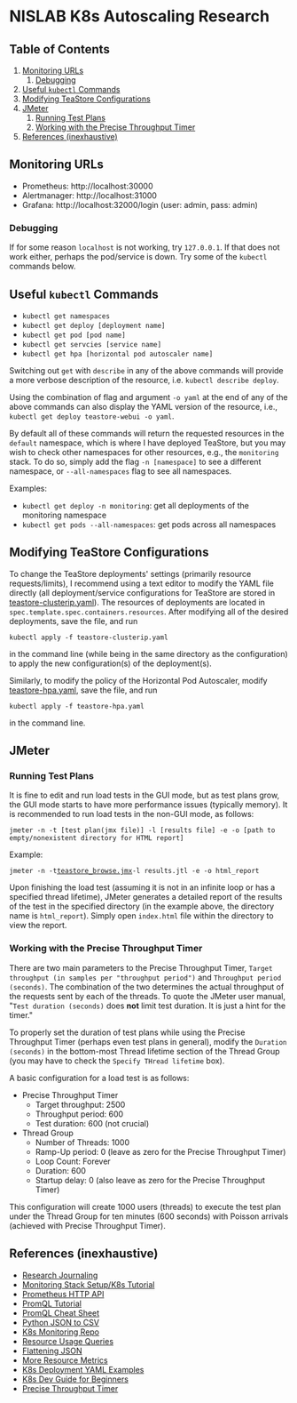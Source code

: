 # NISLAB K8s Autoscaling Research

## Table of Contents

1. [Monitoring URLs](#monitoring-urls)
    1. [Debugging](#debugging)
2. [Useful `kubectl` Commands](#useful-kubectl-commands)
3. [Modifying TeaStore Configurations](#modifying-teastore-configurations)
4. [JMeter](#jmeter)
    1. [Running Test Plans](#running-test-plans)
    2. [Working with the Precise Throughput Timer](#working-with-the-precise-throughput-timer)
5. [References (inexhaustive)](#references-inexhaustive)

## Monitoring URLs

- Prometheus: http://localhost:30000
- Alertmanager: http://localhost:31000
- Grafana: http://localhost:32000/login (user: admin, pass: admin)

### Debugging

If for some reason `localhost` is not working, try `127.0.0.1`. If that does not work either, perhaps the pod/service is down. Try some of the `kubectl` commands below.

## Useful `kubectl` Commands

- `kubectl get namespaces`
- `kubectl get deploy [deployment name]`
- `kubectl get pod [pod name]`
- `kubectl get servcies [service name]`
- `kubectl get hpa [horizontal pod autoscaler name]`

Switching out `get` with `describe` in any of the above commands will provide a more verbose description of the resource, i.e. `kubectl describe deploy`.

Using the combination of flag and argument `-o yaml` at the end of any of the above commands can also display the YAML version of the resource, i.e., `kubectl get deploy teastore-webui -o yaml`.

By default all of these commands will return the requested resources in the `default` namespace, which is where I have deployed TeaStore, but you may wish to check other namespaces for other resources, e.g., the `monitoring` stack. To do so, simply add the flag `-n [namespace]` to see a different namespace, or `--all-namespaces` flag to see all namespaces.

Examples:

- `kubectl get deploy -n monitoring`: get all deployments of the monitoring namespace
- `kubectl get pods --all-namespaces`: get pods across all namespaces

## Modifying TeaStore Configurations

To change the TeaStore deployments' settings (primarily resource requests/limits), I recommend using a text editor to modify the YAML file directly (all deployment/service configurations for TeaStore are stored in [teastore-clusterip.yaml](teastore/teastore-clusterip.yaml)). The resources of deployments are located in `spec.template.spec.containers.resources`. After modifying all of the desired deployments, save the file, and run

`kubectl apply -f teastore-clusterip.yaml`

in the command line (while being in the same directory as the configuration) to apply the new configuration(s) of the deployment(s).

Similarly, to modify the policy of the Horizontal Pod Autoscaler, modify [teastore-hpa.yaml](teastore/teastore-hpa.yaml), save the file, and run

`kubectl apply -f teastore-hpa.yaml`

in the command line.

## JMeter

### Running Test Plans

It is fine to edit and run load tests in the GUI mode, but as test plans grow, the GUI mode starts to have more performance issues (typically memory). It is recommended to run load tests in the non-GUI mode, as follows:

`jmeter -n -t [test plan(jmx file)] -l [results file] -e -o [path to empty/nonexistent directory for HTML report]`

Example:

`jmeter -n -t`[`teastore_browse.jmx`](teastore/teastore_browse.jmx)`-l results.jtl -e -o html_report`

Upon finishing the load test (assuming it is not in an infinite loop or has a specified thread lifetime), JMeter generates a detailed report of the results of the test in the specified directory (in the example above, the directory name is `html_report`). Simply open `index.html` file within the directory to view the report.

### Working with the Precise Throughput Timer

There are two main parameters to the Precise Throughput Timer, `Target throughput (in samples per "throughput period")` and `Throughput period (seconds)`. The combination of the two determines the actual throughput of the requests sent by each of the threads. To quote the JMeter user manual, "`Test duration (seconds)` does __not__ limit test duration. It is just a hint for the timer."

To properly set the duration of test plans while using the Precise Throughput Timer (perhaps even test plans in general), modify the `Duration (seconds)` in the bottom-most Thread lifetime section of the Thread Group (you may have to check the `Specify THread lifetime` box).

A basic configuration for a load test is as follows:

- Precise Throughput Timer
  - Target throughput: 2500
  - Throughput period: 600
  - Test duration: 600 (not crucial)
- Thread Group
  - Number of Threads: 1000
  - Ramp-Up period: 0 (leave as zero for the Precise Throughput Timer)
  - Loop Count: Forever
  - Duration: 600
  - Startup delay: 0 (also leave as zero for the Precise Throughput Timer)

This configuration will create 1000 users (threads) to execute the test plan under the Thread Group for ten minutes (600 seconds) with Poisson arrivals (achieved with Precise Throughput Timer).

## References (inexhaustive)

- [Research Journaling](https://docs.google.com/document/d/1r_4zI_Y6mYxTVYM8sbyfFSwYLj-fthx8k7tVWXRuUEE/edit?usp=sharing)
- [Monitoring Stack Setup/K8s Tutorial](https://devopscube.com/kubernetes-tutorials-beginners/)
- [Prometheus HTTP API](https://prometheus.io/docs/prometheus/latest/querying/api/)
- [PromQL Tutorial](https://valyala.medium.com/promql-tutorial-for-beginners-9ab455142085)
- [PromQL Cheat Sheet](https://promlabs.com/promql-cheat-sheet/)
- [Python JSON to CSV](https://blog.enterprisedna.co/python-convert-json-to-csv/)
- [K8s Monitoring Repo](https://github.com/camilb/prometheus-kubernetes)
- [Resource Usage Queries](https://stackoverflow.com/questions/40327062/how-to-calculate-containers-cpu-usage-in-kubernetes-with-prometheus-as-monitori)
- [Flattening JSON](https://towardsdatascience.com/flattening-json-objects-in-python-f5343c794b10)
- [More Resource Metrics](https://medium.com/cloud-native-daily/monitoring-kubernetes-pods-resource-usage-with-prometheus-and-grafana-c17848febadc)
- [K8s Deployment YAML Examples](https://codefresh.io/learn/kubernetes-deployment/kubernetes-deployment-yaml/)
- [K8s Dev Guide for Beginners](https://www.youtube.com/playlist?list=PLHq1uqvAteVvUEdqaBeMK2awVThNujwMd)
- [Precise Throughput Timer](https://jmeter.apache.org/usermanual/component_reference.html#Precise_Throughput_Timer)